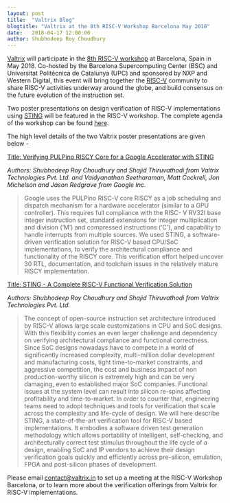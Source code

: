 ```yaml
---
layout: post
title:  "Valtrix Blog"
blogtitle: "Valtrix at the 8th RISC-V Workshop Barcelona May 2018"
date:   2018-04-17 12:00:00
author: Shubhodeep Roy Choudhury
---
```


[Valtrix][valtrix_link] will participate in the [8th RISC-V workshop][rv_ws_link] at Barcelona, Spain in May 2018. Co-hosted by the Barcelona Supercomputing Center (BSC) and Universitat Politècnica de Catalunya (UPC) and sponsored by NXP and Western Digital, this event will<!--more--> bring together the [RISC-V][riscv_link] community to share RISC-V activities underway around the globe, and build consensus on the future evolution of the instruction set.

Two poster presentations on design verification of RISC-V implementations using [STING][sting_link] will be featured in the RISC-V workshop. The complete agenda of the workshop can be found [here][rv_ws_agenda_link].

The high level details of the two Valtrix poster presentations are given below -

[Title: Verifying PULPino RISCY Core for a Google Accelerator with STING](/assets/pdf/Verifying_PULPino_RISCY_Core_for_a_Google_Accelerator_with_STING.pdf)

*Authors: Shubhodeep Roy Choudhury and Shajid Thiruvathodi from Valtrix Technologies Pvt. Ltd. and Vaidyanathan Seetharaman, Matt Cockrell, Jon Michelson and Jason Redgrave from Google Inc.*

>Google uses the PULPino RISC-V core RISCY as a job scheduling and dispatch mechanism for a hardware accelerator (similar to a GPU controller). This requires full compliance with the RISC- V RV32I base integer instruction set, standard extensions for integer multiplication and division (‘M’) and compressed instructions (‘C’), and capability to handle interrupts from multiple sources. We used STING, a software-driven verification solution for RISC-V based CPU/SoC implementations, to verify the architectural compliance and functionality of the RISCY core. This verification effort helped uncover 30 RTL, documentation, and toolchain issues in the relatively mature RISCY implementation.

[Title: STING - A Complete RISC-V Functional Verification Solution](/assets/pdf/STING_A_Complete_RISC-V_Functional_Verification_Solution.pdf)

*Authors: Shubhodeep Roy Choudhury and Shajid Thiruvathodi from Valtrix Technologies Pvt. Ltd.*

>The concept of open-source instruction set architecture introduced by RISC-V allows large scale customizations in CPU and SoC designs. With this flexibility comes an even larger challenge and dependency on verifying architectural compliance and functional correctness. Since SoC designs nowadays have to compete in a world of significantly increased complexity, multi-million dollar development and manufacturing costs, tight time-to-market constraints, and aggressive competition, the cost and business impact of non production-worthy silicon is extremely high and can be very damaging, even to established major SoC companies. Functional issues at the system level can result into silicon re-spins affecting profitability and time-to-market. In order to counter that, engineering teams need to adopt techniques and tools for verification that scale across the complexity and life-cycle of design. We will here describe STING, a state-of-the-art verification tool for RISC-V based implementations. It embodies a software driven test generation methodology which allows portability of intelligent, self-checking, and architecturally correct test stimulus throughout the life cycle of a design, enabling SoC and IP vendors to achieve their design verification goals quickly and efficiently across pre-silicon, emulation, FPGA and post-silicon phases of development.

Please email [contact@valtrix.in](mailto:contact@valtrix.in) to set up a meeting at the RISC-V Workshop Barcelona, or to learn more about the verification offerings from Valtrix for RISC-V implementations.

[valtrix_link]: http://valtrix.in
[rv_ws_link]: https://tmt.knect365.com/risc-v-workshop-barcelona/
[riscv_link]: http://riscv.org
[sting_link]: http://valtrix.in/sting/
[rv_ws_agenda_link]: https://tmt.knect365.com/risc-v-workshop-barcelona/agenda/2
